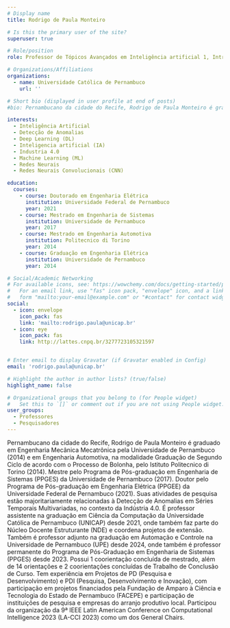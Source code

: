 ```yaml
---
# Display name
title: Rodrigo de Paula Monteiro

# Is this the primary user of the site?
superuser: true

# Role/position
role: Professor de Tópicos Avançados em Inteligência artificial 1, Introdução a Ciencia da Computação,Inteligência Artificial, Trabalho de Conclusão do Curso 1, Projeto de Desenvolvimento, Computação, Sociedade e Sustentabilidade.

# Organizations/Affiliations
organizations:
  - name: Universidade Católica de Pernambuco
    url: ''

# Short bio (displayed in user profile at end of posts)
#bio: Pernambucano da cidade do Recife, Rodrigo de Paula Monteiro é graduado em Engenharia Mecânica Mecatrônica pela Universidade de Pernambuco (2014) e em Engenharia Automotiva, na modalidade Graduação de Segundo Ciclo de acordo com o Processo de Bolonha, pelo Istituto Politecnico di Torino (2014). Mestre pelo Programa de Pós-graduação em Engenharia de Sistemas (PPGES) da Universidade de Pernambuco (2017). Doutor pelo Programa de Pós-graduação em Engenharia Elétrica (PPGEE) da Universidade Federal de Pernambuco (2021). Suas atividades de pesquisa estão majoritariamente relacionadas à Detecção de Anomalias em Séries Temporais Multivariadas, no contexto da Indústria 4.0. É professor assistente na graduação em Ciência da Computação da Universidade Católica de Pernambuco (UNICAP) desde 2021, onde também faz parte do Núcleo Docente Estruturante (NDE) e coordena projetos de extensão. Também é professor adjunto na graduação em Automação e Controle na Universidade de Pernambuco (UPE) desde 2024, onde também é professor permanente do Programa de Pós-Graduação em Engenharia de Sistemas (PPGES) desde 2023. Possui 1 coorientação concluída de mestrado, além de 14 orientações e 2 coorientações concluídas de Trabalho de Conclusão de Curso. Tem experiência em Projetos de PD (Pesquisa e Desenvolvimento) e PDI (Pesquisa, Desenvolvimento e Inovação), com participação em projetos financiados pela Fundação de Amparo à Ciência e Tecnologia do Estado de Pernambuco (FACEPE) e participação de instituições de pesquisa e empresas do arranjo produtivo local. Participou da organização da 9ª IEEE Latin American Conference on Computational Intelligence 2023 (LA-CCI 2023) como um dos General Chairs.

interests:
  - Inteligência Artificial
  - Detecção de Anomalias
  - Deep Learning (DL)
  - Inteligencia artificial (IA)
  - Industria 4.0
  - Machine Learning (ML)
  - Redes Neurais
  - Redes Neurais Convolucionais (CNN)

education:
  courses:
    - course: Doutorado em Engenharia Elétrica
      institution: Universidade Federal de Pernambuco
      year: 2021
    - course: Mestrado em Engenharia de Sistemas
      institution: Universidade de Pernambuco
      year: 2017
    - course: Mestrado em Engenharia Automotiva
      institution: Politecnico di Torino
      year: 2014
    - course: Graduação em Engenharia Elétrica
      institution: Universidade de Pernambuco
      year: 2014

# Social/Academic Networking
# For available icons, see: https://wowchemy.com/docs/getting-started/page-builder/#icons
#   For an email link, use "fas" icon pack, "envelope" icon, and a link in the
#   form "mailto:your-email@example.com" or "#contact" for contact widget.
social:
  - icon: envelope
    icon_pack: fas
    link: 'mailto:rodrigo.paula@unicap.br'
  - icon: eye
    icon_pack: fas
    link: http://lattes.cnpq.br/3277723105321597


# Enter email to display Gravatar (if Gravatar enabled in Config)
email: 'rodrigo.paula@unicap.br'

# Highlight the author in author lists? (true/false)
highlight_name: false

# Organizational groups that you belong to (for People widget)
#   Set this to `[]` or comment out if you are not using People widget.
user_groups:
  - Professores
  - Pesquisadores
---
```


Pernambucano da cidade do Recife, Rodrigo de Paula Monteiro é graduado em Engenharia Mecânica Mecatrônica pela Universidade de Pernambuco (2014) e em Engenharia Automotiva, na modalidade Graduação de Segundo Ciclo de acordo com o Processo de Bolonha, pelo Istituto Politecnico di Torino (2014). Mestre pelo Programa de Pós-graduação em Engenharia de Sistemas (PPGES) da Universidade de Pernambuco (2017). Doutor pelo Programa de Pós-graduação em Engenharia Elétrica (PPGEE) da Universidade Federal de Pernambuco (2021). Suas atividades de pesquisa estão majoritariamente relacionadas à Detecção de Anomalias em Séries Temporais Multivariadas, no contexto da Indústria 4.0. É professor assistente na graduação em Ciência da Computação da Universidade Católica de Pernambuco (UNICAP) desde 2021, onde também faz parte do Núcleo Docente Estruturante (NDE) e coordena projetos de extensão. Também é professor adjunto na graduação em Automação e Controle na Universidade de Pernambuco (UPE) desde 2024, onde também é professor permanente do Programa de Pós-Graduação em Engenharia de Sistemas (PPGES) desde 2023. Possui 1 coorientação concluída de mestrado, além de 14 orientações e 2 coorientações concluídas de Trabalho de Conclusão de Curso. Tem experiência em Projetos de PD (Pesquisa e Desenvolvimento) e PDI (Pesquisa, Desenvolvimento e Inovação), com participação em projetos financiados pela Fundação de Amparo à Ciência e Tecnologia do Estado de Pernambuco (FACEPE) e participação de instituições de pesquisa e empresas do arranjo produtivo local. Participou da organização da 9ª IEEE Latin American Conference on Computational Intelligence 2023 (LA-CCI 2023) como um dos General Chairs.
